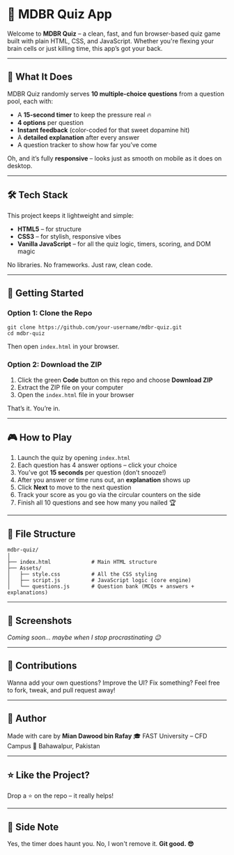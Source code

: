 # 🧠 MDBR Quiz App

Welcome to **MDBR Quiz** – a clean, fast, and fun browser-based quiz game built with plain HTML, CSS, and JavaScript. Whether you're flexing your brain cells or just killing time, this app’s got your back.

---

## 🎯 What It Does

MDBR Quiz randomly serves **10 multiple-choice questions** from a question pool, each with:

* A **15-second timer** to keep the pressure real 🔥
* **4 options** per question
* **Instant feedback** (color-coded for that sweet dopamine hit)
* A **detailed explanation** after every answer
* A question tracker to show how far you’ve come

Oh, and it’s fully **responsive** – looks just as smooth on mobile as it does on desktop.

---

## 🛠️ Tech Stack

This project keeps it lightweight and simple:

* **HTML5** – for structure
* **CSS3** – for stylish, responsive vibes
* **Vanilla JavaScript** – for all the quiz logic, timers, scoring, and DOM magic

No libraries. No frameworks. Just raw, clean code.

---

## 🚀 Getting Started

### Option 1: Clone the Repo

```
git clone https://github.com/your-username/mdbr-quiz.git
cd mdbr-quiz
```

Then open `index.html` in your browser.

### Option 2: Download the ZIP

1. Click the green **Code** button on this repo and choose **Download ZIP**
2. Extract the ZIP file on your computer
3. Open the `index.html` file in your browser

That’s it. You’re in.

---

## 🎮 How to Play

1. Launch the quiz by opening `index.html`
2. Each question has 4 answer options – click your choice
3. You’ve got **15 seconds** per question (don’t snooze!)
4. After you answer or time runs out, an **explanation** shows up
5. Click **Next** to move to the next question
6. Track your score as you go via the circular counters on the side
7. Finish all 10 questions and see how many you nailed 🏆

---

## 📁 File Structure

```
mdbr-quiz/
│
├── index.html             # Main HTML structure  
├── Assets/
│   ├── style.css          # All the CSS styling  
│   ├── script.js          # JavaScript logic (core engine)  
│   └── questions.js       # Question bank (MCQs + answers + explanations)  
```

---

## 📸 Screenshots

*Coming soon... maybe when I stop procrastinating 😉*

---

## 🤝 Contributions

Wanna add your own questions? Improve the UI? Fix something?
Feel free to fork, tweak, and pull request away!

---

## 📢 Author

Made with care by **Mian Dawood bin Rafay**
🎓 FAST University – CFD Campus
📍 Bahawalpur, Pakistan

---

## ⭐ Like the Project?

Drop a ⭐ on the repo – it really helps!

---

## 🧩 Side Note

Yes, the timer does haunt you.
No, I won't remove it.
**Git good. 😎**